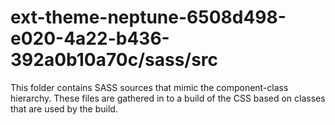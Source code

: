 # ext-theme-neptune-6508d498-e020-4a22-b436-392a0b10a70c/sass/src

This folder contains SASS sources that mimic the component-class hierarchy. These files
are gathered in to a build of the CSS based on classes that are used by the build.
